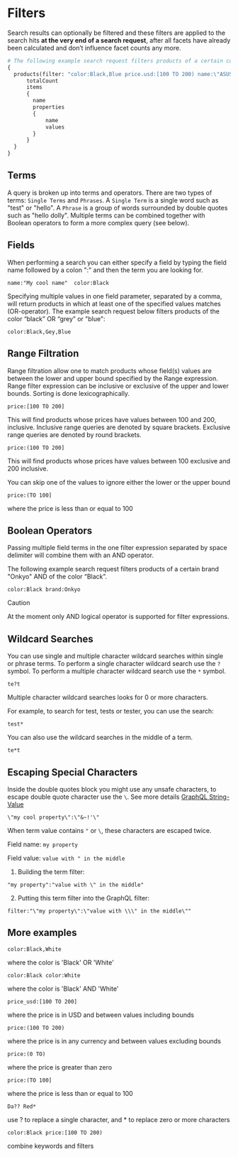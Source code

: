# Filters
Search results can optionally be filtered and these filters are applied to the search hits **at the very end of a search request**, after all facets  have already been calculated and don’t influence facet counts any more.

```GraphQL
# The following example search request filters products of a certain color “Black” OR "Blue" AND price between 100 USD inclusive TO 200 USD exlusive AND name starts with "ASUS ZenFone 2"
{
  products(filter: "color:Black,Blue price.usd:[100 TO 200) name:\"ASUS ZenFone 2*\" {
      totalCount
      items
      {
        name
        properties
        {
            name
            values
        }
      }
  }
}
```
## Terms
A query is broken up into terms and operators. There are two types of terms: `Single Terms` and `Phrases`.
A `Single Term` is a single word such as "test" or "hello".
A `Phrase` is a group of words surrounded by double quotes such as "hello dolly".
Multiple terms can be combined together with Boolean operators to form a more complex query (see below).

## Fields
 When performing a search you can either specify a field by typing the field name followed by a colon ":" and then the term you are looking for.

 `name:"My cool name"  color:Black`

Specifying multiple values in one field parameter, separated by a comma, will return products in which at least one of the specified values matches (OR-operator).
The example search request below filters products of the color “black” OR “grey” or "blue":

 `color:Black,Gey,Blue`

## Range Filtration

Range filtration allow one to match products whose field(s) values are between the lower and upper bound specified by the Range expression. Range filter expression can be inclusive or exclusive of the upper and lower bounds. Sorting is done lexicographically.

`price:[100 TO 200]`

This will find products whose prices have values between 100 and 200, inclusive.
Inclusive range queries are denoted by square brackets. Exclusive range queries are denoted by round brackets.

`price:(100 TO 200]`

This will find products whose prices have values between 100 exclusive and 200 inclusive.

You can skip one of the values to ignore either the lower or the upper bound

`price:(TO 100]`

where the price is less than or equal to 100

## Boolean Operators

Passing multiple field terms in the one filter expression separated by space delimiter will combine them with an AND operator.

The following example search request filters products of a certain brand "Onkyo" AND of the color “Black”.

`color:Black brand:Onkyo`

> [!CAUTION]
> At the moment  only AND logical operator is supported for filter expressions.

## Wildcard Searches
You can use single and multiple character wildcard searches within single or phrase terms.
To perform a single character wildcard search use the `?` symbol.
To perform a multiple character wildcard search use the `*` symbol.

`te?t`

Multiple character wildcard searches looks for 0 or more characters.

For example, to search for test, tests or tester, you can use the search:

`test*`

You can also use the wildcard searches in the middle of a term.

`te*t`

## Escaping Special Characters
Inside the double quotes block you might use any unsafe characters, to escape double quote character use the `\`. See more details [GraphQL String-Value](https://spec.graphql.org/June2018/#sec-String-Value)

`\"my cool property\":\"&~!'\"`

When term value contains `"` or `\`, these characters are escaped twice.

Field name: `my property`

Field value: `value with " in the middle`

1. Building the term filter:

`"my property":"value with \" in the middle"`

2. Putting this term filter into the GraphQL filter:

`filter:"\"my property\":\"value with \\\" in the middle\""`

## More examples
`color:Black,White`

where the color is 'Black' OR 'White'

`color:Black color:White`

where the color is 'Black' AND 'White'

`price_usd:[100 TO 200]`

where the price is in USD and between values including bounds

`price:(100 TO 200)`

where the price is in any currency and between values excluding bounds

`price:(0 TO)`

where the price is greater than zero

`price:(TO 100]`

where the price is less than or equal to 100

`Da?? Red*`

use ? to replace a single character, and * to replace zero or more characters

`color:Black price:[100 TO 200)`

combine keywords and filters

